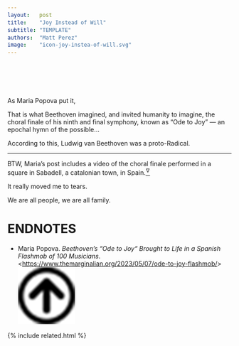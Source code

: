 ```yaml
---
layout:   post
title:    "Joy Instead of Will"
subtitle: "TEMPLATE"
authors:  "Matt Perez"
image:    "icon-joy-instea-of-will.svg"
---
```


<div style="display:none;">
 <p>&ldquo;That is what Beethoven imagined, and invited humanity to imagine in the choral finale of his ninth and final symphony, known as &lsquo;Ode to Joy&rsquo; &ndash; an epochal hymn of the possible&hellip; &rdquo;</p>
</div>

<h1>&nbsp;</h1>
 <p>As Maria Popova put it,</p>
 <div class="_citation">
  <p>That is what Beethoven imagined, and invited humanity to imagine, the choral finale of his ninth and final symphony, known as “Ode to Joy” — an epochal hymn of the possible&hellip;</p>
 </div>
 <p>According to this, Ludwig van Beethoven was a proto-<span class='_paradigm'>Radical</span>.</p>
 <hr>
 <p>BTW, Maria&rsquo;s post includes a video of the choral finale performed in a square in Sabadell, a catalonian town, in Spain.<a href="#en01"><sup id="bm01">&hairsp;&nabla;&hairsp;</sup></a></p>
 <p>It really moved me to tears.</p>
 <p></p>
 <p>We are all people, we are all family.</p>

<h1 class="_section">ENDNOTES</h1>
 <ul>
  <li id="en01">
   <p class="_list-item">
    Maria Popova.
    <em>Beethoven&rsquo;s &ldquo;Ode to Joy&ldquo; Brought to Life in a Spanish Flashmob of 100 Musicians</em>.
    &lt;<a href="https://www.themarginalian.org/2023/05/07/ode-to-joy-flashmob/" target="_blank">https://www.themarginalian.org/2023/05/07/ode-to-joy-flashmob/</a>&gt;
    <a class="_uparrow" href="#bm01"><img src="/assets/img/arrow-up-icon.png"></a>
   </p>
  </li>
 </ul>

{% include related.html %}